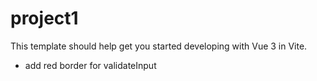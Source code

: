 # project1

This template should help get you started developing with Vue 3 in Vite.

- add red border for validateInput